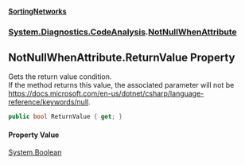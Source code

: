 #### [SortingNetworks](./index.md 'index')
### [System.Diagnostics.CodeAnalysis](./System-Diagnostics-CodeAnalysis.md 'System.Diagnostics.CodeAnalysis').[NotNullWhenAttribute](./System-Diagnostics-CodeAnalysis-NotNullWhenAttribute.md 'System.Diagnostics.CodeAnalysis.NotNullWhenAttribute')
## NotNullWhenAttribute.ReturnValue Property
Gets the return value condition.  
If the method returns this value, the associated parameter will not be https://docs.microsoft.com/en-us/dotnet/csharp/language-reference/keywords/null.  
```csharp
public bool ReturnValue { get; }
```
#### Property Value
[System.Boolean](https://docs.microsoft.com/en-us/dotnet/api/System.Boolean 'System.Boolean')  

